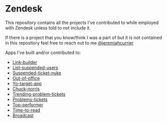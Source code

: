 Zendesk
=======

This repository contains all the projects I've contributed to while employed with Zendesk unless told to not include it. 

If there is a project that you know/think I was a part of but it is not contained in this repository feel free to reach out to me [@jeremiahcurrier](https://www.twitter.com/jeremiahcurrier)

Apps I've built and/or contributed to: 

* [Link-builder](https://github.com/jeremiahcurrier/Link-Builder/graphs/contributors)
* [List-suspended-users](https://github.com/ZendeskES/suspendedUsers/graphs/contributors)
* [Suspended-ticket-nuke](https://github.com/jeremiahcurrier/Suspended-ticket-nuke/graphs/contributors)
* [Out-of-office](https://github.com/ZendeskES/out-of-office-app/graphs/contributors)
* [Yo-target-app](https://github.com/jeremiahcurrier/Yo-integration/graphs/contributors)
* [Chuck-norris](https://github.com/zendesklabs/chucknorris_app/graphs/contributors)
* [Trending-problem-tickets](https://github.com/jeremiahcurrier/Trending-problem-tickets/graphs/contributors)
* [Problems-tickets](https://github.com/zendesklabs/problems_app/graphs/contributors)
* [Top-performer](https://github.com/jeremiahcurrier/Top-performer/graphs/contributors)
* [Time-to-read](https://github.com/jstjoe/minutes_to_read/graphs/contributors)
* [Broadcast](https://github.com/abelmartinromero/broadcast_app/graphs/contributors)
